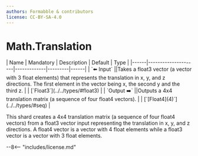 ```yaml
---
authors: Formabble & contributors
license: CC-BY-SA-4.0
---
```



# Math.Translation

<div class="sh-parameters" markdown="1">
| Name | Mandatory | Description | Default | Type |
|------|---------------------|-------------|---------|------|
| `⬅️ Input` ||Takes a float3 vector (a vector with 3 float elements) that represents the translation in x, y, and z directions. The first element in the vector being x, the second y and the third z. | | [`Float3`](../../types/#float3) |
| `Output ➡️` ||Outputs a 4x4 translation matrix (a sequence of four float4 vectors). | | [`[Float4](4)`](../../types/#seq) |

</div>

This shard creates a 4x4 translation matrix (a sequence of four float4 vectors) from a float3 vector input representing the translation in x, y, and z directions. A float4 vector is a vector with 4 float elements while a float3 vector is a vector with 3 float elements.

--8<-- "includes/license.md"


